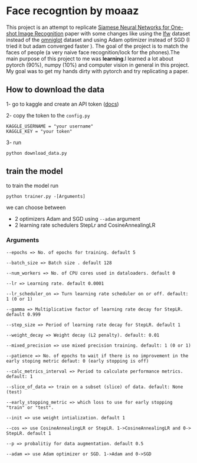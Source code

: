 # Face recogntion by moaaz

This project is an attempt to replicate
[Siamese Neural Networks for One-shot Image Recognition](https://www.cs.cmu.edu/~rsalakhu/papers/oneshot1.pdf "Siamese Neural Networks for One-shot Image Recognition")
paper with some changes like using the [lfw](https://www.kaggle.com/datasets/atulanandjha/lfwpeople "LFW from kaggle") dataset instead of the
[omniglot](https://www.kaggle.com/datasets/qweenink/omniglot "omniglot from kaggle") dataset and using Adam optimizer instead of SGD (I tried it but adam converged faster ).
The goal of the project is to match the faces of people (a very naive face recognition/lock for the phones).The main purpose of this
project to me was **learning**.I learned a lot about pytorch (90%), numpy (10%) and computer vision in general in this project.
My goal was to get my hands dirty with pytorch and try replicating a paper.

## How to download the data

1- go to kaggle and create an API token ([docs](https://www.kaggle.com/docs/api#getting-started-installation-&-authentication "kaggle docs"))

2- copy the token to the `config.py`

```
KAGGLE_USERNAME = "your username"
KAGGLE_KEY = "your token"
```

3- run

```
python download_data.py
```

## train the model

to train the model run

```
python trainer.py -[Arguments]
```

we can choose between

- 2 optimizers Adam and SGD using `--adam` argument
- 2 learning rate schedulers StepLr and CosineAnnealingLR

### Arguments

```
--epochs => No. of epochs for training. default 5

--batch_size => Batch size . default 128

--num_workers => No. of CPU cores used in dataloaders. default 0

--lr => Learning rate. default 0.0001

--lr_scheduler_on => Turn learning rate scheduler on or off. default: 1 (0 or 1)

--gamma => Multiplicative factor of learning rate decay for StepLR. default 0.999

--step_size => Period of learning rate decay for StepLR. default 1

--weight_decay => Weight decay (L2 penalty). default: 0.01

--mixed_precision => use mixed precision training. default: 1 (0 or 1)

--patience => No. of epochs to wait if there is no improvement in the early stoping metric defaut: 0 (early stopping is off)

--calc_metrics_interval => Period to calculate performance metrics. default: 1

--slice_of_data => train on a subset (slice) of data. default: None (test)

--early_stopping_metric => which loss to use for early stopping "train" or "test".

--init => use weight intialization. default 1

--cos => use CosineAnnealingLR or StepLR. 1->CosineAnnealingLR and 0-> StepLR. default 1

--p => probalitiy for data augmentation. default 0.5

--adam => use Adam optimizer or SGD. 1->Adam and 0->SGD
```
